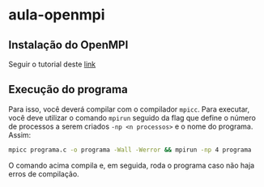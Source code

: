 # aula-openmpi

## Instalação do OpenMPI
Seguir o tutorial deste [link](http://lsi.ugr.es/~jmantas/pdp/ayuda/datos/instalaciones/Install_OpenMPI_en.pdf)

## Execução do programa
Para isso, você deverá compilar com o compilador `mpicc`. Para executar, você deve utilizar o comando `mpirun` seguido da flag que define o número de processos a serem criados `-np <n processos>` e o nome do programa. Assim:
```bash
mpicc programa.c -o programa -Wall -Werror && mpirun -np 4 programa
```

O comando acima compila e, em seguida, roda o programa caso não haja erros de compilação.
